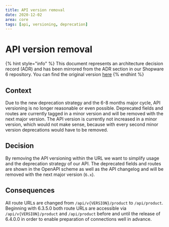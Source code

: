 ```yaml
---
title: API version removal
date: 2020-12-02
area: core
tags: [api, versioning, deprecation]
---
```


# API version removal

{% hint style="info" %}
This document represents an architecture decision record (ADR) and has been mirrored from the ADR section in our Shopware 6 repository.
You can find the original version [here](https://github.com/shopware/platform/blob/trunk/adr/2020-12-02-removing-api-version.md)
{% endhint %}

## Context

Due to the new deprecation strategy and the 6-8 months major cycle, API versioning is no longer  reasonable or even possible.
Deprecated fields and routes are currently tagged in a minor version and will be removed with the next major version.
The API version is currently not increased in a minor version, which would not make sense, because with every second minor version deprecations would have to be removed.

## Decision

By removing the API versioning within the URL we want to simplify usage and the deprecation strategy of our API. 
The deprecated fields and routes are shown in the OpenAPI scheme as well as the API changelog and will be removed with the next major version (`6.x`).

## Consequences

All route URLs are changed from `/api/v{VERSION}/product` to `/api/product`. 
Beginning with 6.3.5.0 both route URLs are accessible via `/api/v{VERSION}/product` and `/api/product` before and until the release of 6.4.0.0 in order to enable preparation of connections well in advance.
